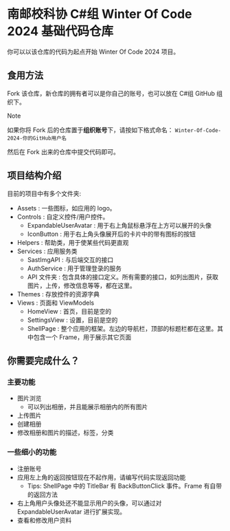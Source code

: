 # 南邮校科协 C#组 Winter Of Code 2024 基础代码仓库

你可以以该仓库的代码为起点开始 Winter Of Code 2024 项目。

## 食用方法

Fork 该仓库，新仓库的拥有者可以是你自己的账号，也可以放在 C#组 GitHub 组织下。

> [!NOTE]
> 如果你将 Fork 后的仓库置于**组织账号**下，请按如下格式命名：
> `Winter-Of-Code-2024-你的GitHub用户名`

然后在 Fork 出来的仓库中提交代码即可。

## 项目结构介绍

目前的项目中有多个文件夹:

- Assets : 一些图标，如应用的 logo。
- Controls : 自定义控件/用户控件。
  - ExpandableUserAvatar : 用于右上角鼠标悬浮在上方可以展开的头像
  - IconButton : 用于右上角头像展开后的卡片中的带有图标的按钮
- Helpers : 帮助类，用于使某些代码更直观
- Services : 应用服务类
  - SastImgAPI : 与后端交互的接口
  - AuthService : 用于管理登录的服务
  - API 文件夹 : 包含具体的接口定义。所有需要的接口，如列出图片，获取图片，上传，修改信息等等，都在这里。
- Themes : 存放控件的资源字典
- Views : 页面和 ViewModels
  - HomeView : 首页，目前是空的
  - SettingsView : 设置，目前是空的
  - ShellPage : 整个应用的框架。左边的导航栏，顶部的标题栏都在这里。其中包含一个 Frame，用于展示其它页面

## 你需要完成什么？

### 主要功能

- 图片浏览
  - 可以列出相册，并且能展示相册内的所有图片
- 上传图片
- 创建相册
- 修改相册和图片的描述，标签，分类

### 一些细小的功能

- 注册账号
- 应用左上角的返回按钮现在不起作用，请编写代码实现返回功能
  - Tips: ShellPage 中的 TitleBar 有 BackButtonClick 事件。Frame 有自带的返回方法
- 右上角用户头像处还不能显示用户的头像，可以通过对 ExpandableUserAvatar 进行扩展实现。
- 查看和修改用户资料
